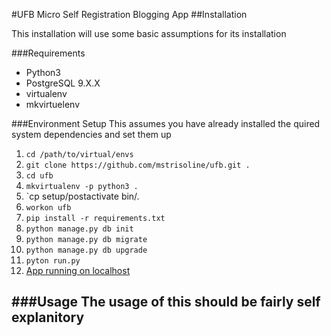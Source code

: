 #UFB Micro Self Registration Blogging App 
##Installation

This installation will use some basic assumptions for its installation

###Requirements
- Python3
- PostgreSQL 9.X.X
- virtualenv
- mkvirtuelenv

###Environment Setup
This assumes you have already installed the quired system dependencies and set them up

1. `cd /path/to/virtual/envs`
1. `git clone https://github.com/mstrisoline/ufb.git .`
1. `cd ufb`
1. `mkvirtualenv -p python3 .`
1. `cp setup/postactivate bin/.
1. `workon ufb`
1. `pip install -r requirements.txt`
1. `python manage.py db init`
1. `python manage.py db migrate`
1. `python manage.py db upgrade`
1. `pyton run.py`
1. [App running on localhost](http://localhost:5000)

###Usage
The usage of this should be fairly self explanitory
- 
